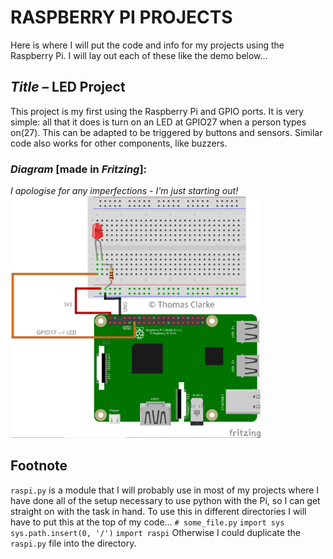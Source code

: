 # RASPBERRY PI PROJECTS
Here is where I will put the code and info for my projects using the Raspberry Pi. I will lay out each of these like the demo below...

## <i>Title –</i> LED Project
This project is my first using the Raspberry Pi and GPIO ports. It is very simple: all that it does is turn on an LED at GPIO27 when a person types on(27). This can be adapted to be triggered by buttons and sensors. Similar code also works for other components, like buzzers.

### <i>Diagram</i> [made in <i>Fritzing</i>]:
<i> I apologise for any imperfections - I'm just starting out!</i><br>
<img src="/sample/diagram1.png" length=400 width=400>

## Footnote
`raspi.py` is a module that I will probably use in most of my projects where I have done all of the setup necessary to use
python with the Pi, so I can get straight on with the task in hand. To use this in different directories I will have to put this at the top of my code...
` # some_file.py `
` import sys `
` sys.path.insert(0, '/')`
` import raspi `
Otherwise I could duplicate the `raspi.py` file into the directory.
